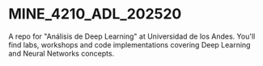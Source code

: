 # MINE_4210_ADL_202520
A repo for "Análisis de Deep Learning" at Universidad de los Andes. You'll find labs, workshops and code implementations covering Deep Learning and Neural Networks concepts.
